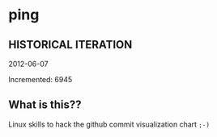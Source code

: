 # ping

## HISTORICAL ITERATION
2012-06-07

Incremented: 6945

## What is this?? 
Linux skills to hack the github commit visualization chart `;-)`
